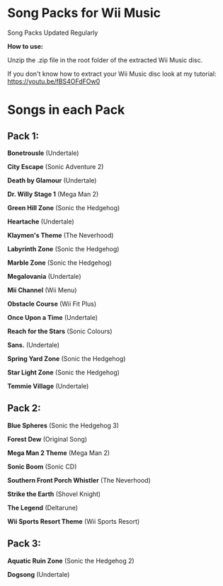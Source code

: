 # Song Packs for Wii Music

Song Packs Updated Regularly

**How to use:**

Unzip the .zip file in the root folder of the extracted Wii Music disc.

If you don't know how to extract your Wii Music disc look at my tutorial: https://youtu.be/fBS4OFdFOw0

# Songs in each Pack

## Pack 1:

**Bonetrousle** (Undertale)

**City Escape** (Sonic Adventure 2)

**Death by Glamour** (Undertale)

**Dr. Willy Stage 1** (Mega Man 2)

**Green Hill Zone** (Sonic the Hedgehog)

**Heartache** (Undertale)

**Klaymen's Theme** (The Neverhood)

**Labyrinth Zone** (Sonic the Hedgehog)

**Marble Zone** (Sonic the Hedgehog)

**Megalovania** (Undertale)

**Mii Channel** (Wii Menu)

**Obstacle Course** (Wii Fit Plus)

**Once Upon a Time** (Undertale)

**Reach for the Stars** (Sonic Colours)

**Sans.** (Undertale)

**Spring Yard Zone** (Sonic the Hedgehog)

**Star Light Zone** (Sonic the Hedgehog)

**Temmie Village** (Undertale)

## Pack 2:

**Blue Spheres** (Sonic the Hedgehog 3)

**Forest Dew** (Original Song)

**Mega Man 2 Theme** (Mega Man 2)

**Sonic Boom** (Sonic CD)

**Southern Front Porch Whistler** (The Neverhood)

**Strike the Earth** (Shovel Knight)

**The Legend** (Deltarune)

**Wii Sports Resort Theme** (Wii Sports Resort)

## Pack 3:

**Aquatic Ruin Zone** (Sonic the Hedgehog 2)

**Dogsong** (Undertale)
